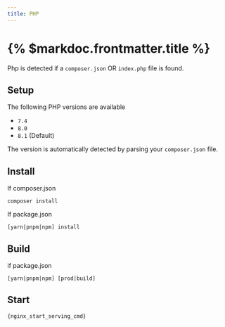 ```yaml
---
title: PHP
---
```


# {% $markdoc.frontmatter.title %}

Php is detected if a `composer.json` OR `index.php` file is found.

## Setup

The following PHP versions are available

- `7.4`
- `8.0`
- `8.1` (Default)

The version is automatically detected by parsing your `composer.json` file.

## Install

If composer.json

```
composer install
```

If package.json

```
[yarn|pnpm|npm] install
```

## Build

if package.json

```
[yarn|pnpm|npm] [prod|build]
```

## Start

```
{nginx_start_serving_cmd}
```
